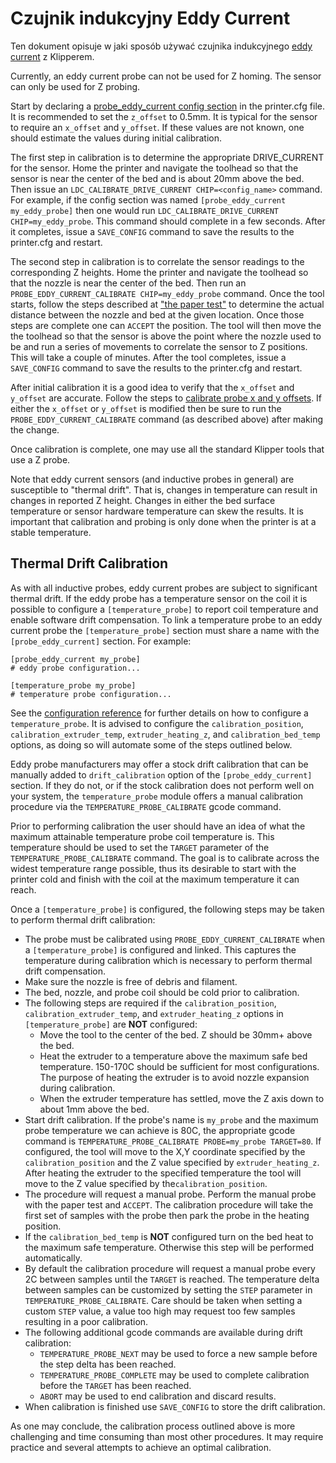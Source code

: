# Czujnik indukcyjny Eddy Current

Ten dokument opisuje w jaki sposób używać czujnika indukcyjnego [eddy current](https://en.wikipedia.org/wiki/Eddy_current) z Klipperem.

Currently, an eddy current probe can not be used for Z homing. The sensor can only be used for Z probing.

Start by declaring a [probe_eddy_current config section](Config_Reference.md#probe_eddy_current) in the printer.cfg file. It is recommended to set the `z_offset` to 0.5mm. It is typical for the sensor to require an `x_offset` and `y_offset`. If these values are not known, one should estimate the values during initial calibration.

The first step in calibration is to determine the appropriate DRIVE_CURRENT for the sensor. Home the printer and navigate the toolhead so that the sensor is near the center of the bed and is about 20mm above the bed. Then issue an `LDC_CALIBRATE_DRIVE_CURRENT CHIP=<config_name>` command. For example, if the config section was named `[probe_eddy_current my_eddy_probe]` then one would run `LDC_CALIBRATE_DRIVE_CURRENT CHIP=my_eddy_probe`. This command should complete in a few seconds. After it completes, issue a `SAVE_CONFIG` command to save the results to the printer.cfg and restart.

The second step in calibration is to correlate the sensor readings to the corresponding Z heights. Home the printer and navigate the toolhead so that the nozzle is near the center of the bed. Then run an `PROBE_EDDY_CURRENT_CALIBRATE CHIP=my_eddy_probe` command. Once the tool starts, follow the steps described at ["the paper test"](Bed_Level.md#the-paper-test) to determine the actual distance between the nozzle and bed at the given location. Once those steps are complete one can `ACCEPT` the position. The tool will then move the the toolhead so that the sensor is above the point where the nozzle used to be and run a series of movements to correlate the sensor to Z positions. This will take a couple of minutes. After the tool completes, issue a `SAVE_CONFIG` command to save the results to the printer.cfg and restart.

After initial calibration it is a good idea to verify that the `x_offset` and `y_offset` are accurate. Follow the steps to [calibrate probe x and y offsets](Probe_Calibrate.md#calibrating-probe-x-and-y-offsets). If either the `x_offset` or `y_offset` is modified then be sure to run the `PROBE_EDDY_CURRENT_CALIBRATE` command (as described above) after making the change.

Once calibration is complete, one may use all the standard Klipper tools that use a Z probe.

Note that eddy current sensors (and inductive probes in general) are susceptible to "thermal drift". That is, changes in temperature can result in changes in reported Z height. Changes in either the bed surface temperature or sensor hardware temperature can skew the results. It is important that calibration and probing is only done when the printer is at a stable temperature.

## Thermal Drift Calibration

As with all inductive probes, eddy current probes are subject to significant thermal drift. If the eddy probe has a temperature sensor on the coil it is possible to configure a `[temperature_probe]` to report coil temperature and enable software drift compensation. To link a temperature probe to an eddy current probe the `[temperature_probe]` section must share a name with the `[probe_eddy_current]` section. For example:

```
[probe_eddy_current my_probe]
# eddy probe configuration...

[temperature_probe my_probe]
# temperature probe configuration...
```

See the [configuration reference](Config_Reference.md#temperature_probe) for further details on how to configure a `temperature_probe`. It is advised to configure the `calibration_position`, `calibration_extruder_temp`, `extruder_heating_z`, and `calibration_bed_temp` options, as doing so will automate some of the steps outlined below.

Eddy probe manufacturers may offer a stock drift calibration that can be manually added to `drift_calibration` option of the `[probe_eddy_current]` section. If they do not, or if the stock calibration does not perform well on your system, the `temperature_probe` module offers a manual calibration procedure via the `TEMPERATURE_PROBE_CALIBRATE` gcode command.

Prior to performing calibration the user should have an idea of what the maximum attainable temperature probe coil temperature is. This temperature should be used to set the `TARGET` parameter of the `TEMPERATURE_PROBE_CALIBRATE` command. The goal is to calibrate across the widest temperature range possible, thus its desirable to start with the printer cold and finish with the coil at the maximum temperature it can reach.

Once a `[temperature_probe]` is configured, the following steps may be taken to perform thermal drift calibration:

- The probe must be calibrated using `PROBE_EDDY_CURRENT_CALIBRATE` when a `[temperature_probe]` is configured and linked. This captures the temperature during calibration which is necessary to perform thermal drift compensation.
- Make sure the nozzle is free of debris and filament.
- The bed, nozzle, and probe coil should be cold prior to calibration.
- The following steps are required if the `calibration_position`, `calibration_extruder_temp`, and `extruder_heating_z` options in `[temperature_probe]` are **NOT** configured:
   - Move the tool to the center of the bed. Z should be 30mm+ above the bed.
   - Heat the extruder to a temperature above the maximum safe bed temperature. 150-170C should be sufficient for most configurations. The purpose of heating the extruder is to avoid nozzle expansion during calibration.
   - When the extruder temperature has settled, move the Z axis down to about 1mm above the bed.
- Start drift calibration. If the probe's name is `my_probe` and the maximum probe temperature we can achieve is 80C, the appropriate gcode command is `TEMPERATURE_PROBE_CALIBRATE PROBE=my_probe TARGET=80`. If configured, the tool will move to the X,Y coordinate specified by the `calibration_position` and the Z value specified by `extruder_heating_z`. After heating the extruder to the specified temperature the tool will move to the Z value specified by the`calibration_position`.
- The procedure will request a manual probe. Perform the manual probe with the paper test and `ACCEPT`. The calibration procedure will take the first set of samples with the probe then park the probe in the heating position.
- If the `calibration_bed_temp` is **NOT** configured turn on the bed heat to the maximum safe temperature. Otherwise this step will be performed automatically.
- By default the calibration procedure will request a manual probe every 2C between samples until the `TARGET` is reached. The temperature delta between samples can be customized by setting the `STEP` parameter in `TEMPERATURE_PROBE_CALIBRATE`. Care should be taken when setting a custom `STEP` value, a value too high may request too few samples resulting in a poor calibration.
- The following additional gcode commands are available during drift calibration:
   - `TEMPERATURE_PROBE_NEXT` may be used to force a new sample before the step delta has been reached.
   - `TEMPERATURE_PROBE_COMPLETE` may be used to complete calibration before the `TARGET` has been reached.
   - `ABORT` may be used to end calibration and discard results.
- When calibration is finished use `SAVE_CONFIG` to store the drift calibration.

As one may conclude, the calibration process outlined above is more challenging and time consuming than most other procedures. It may require practice and several attempts to achieve an optimal calibration.
